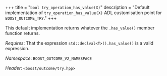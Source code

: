 +++
title = "`bool try_operation_has_value(X)`"
description = "Default implementation of `try_operation_has_value(X)` ADL customisation point for `BOOST_OUTCOME_TRY`."
+++

This default implementation returns whatever the `.has_value()` member function returns.

*Requires*: That the expression `std::declval<T>().has_value()` is a valid expression.

*Namespace*: `BOOST_OUTCOME_V2_NAMESPACE`

*Header*: `<boost/outcome/try.hpp>`
